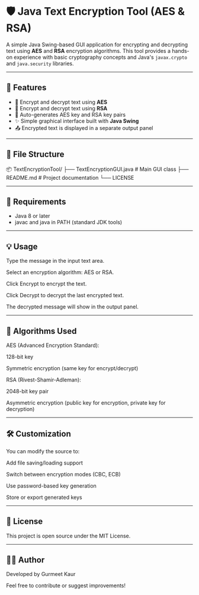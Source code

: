 # 🛡️ Java Text Encryption Tool (AES & RSA)

A simple Java Swing-based GUI application for encrypting and decrypting text using **AES** and **RSA** encryption algorithms. This tool provides a hands-on experience with basic cryptography concepts and Java's `javax.crypto` and `java.security` libraries.


---

## 🚀 Features

- 🔐 Encrypt and decrypt text using **AES**
- 🔑 Encrypt and decrypt text using **RSA**
- 🧠 Auto-generates AES key and RSA key pairs
- ✨ Simple graphical interface built with **Java Swing**
- 📤 Encrypted text is displayed in a separate output panel

---

## 📁 File Structure


📦 TextEncryptionTool/
├── TextEncryptionGUI.java # Main GUI class
├── README.md # Project documentation
└── LICENSE

---

## 🧰 Requirements

- Java 8 or later
- javac and java in PATH (standard JDK tools)

 
---

💡 Usage
---


Type the message in the input text area.

Select an encryption algorithm: AES or RSA.

Click Encrypt to encrypt the text.

Click Decrypt to decrypt the last encrypted text.

The decrypted message will show in the output panel.

---

🔐 Algorithms Used
---



AES (Advanced Encryption Standard):

128-bit key

Symmetric encryption (same key for encrypt/decrypt)

RSA (Rivest-Shamir-Adleman):

2048-bit key pair

Asymmetric encryption (public key for encryption, private key for decryption)

---


🛠️ Customization
---


You can modify the source to:

Add file saving/loading support

Switch between encryption modes (CBC, ECB)

Use password-based key generation

Store or export generated keys

---

📝 License
---

This project is open source under the MIT License.

---

🙋‍♀️ Author
---

Developed by Gurmeet Kaur

Feel free to contribute or suggest improvements!





